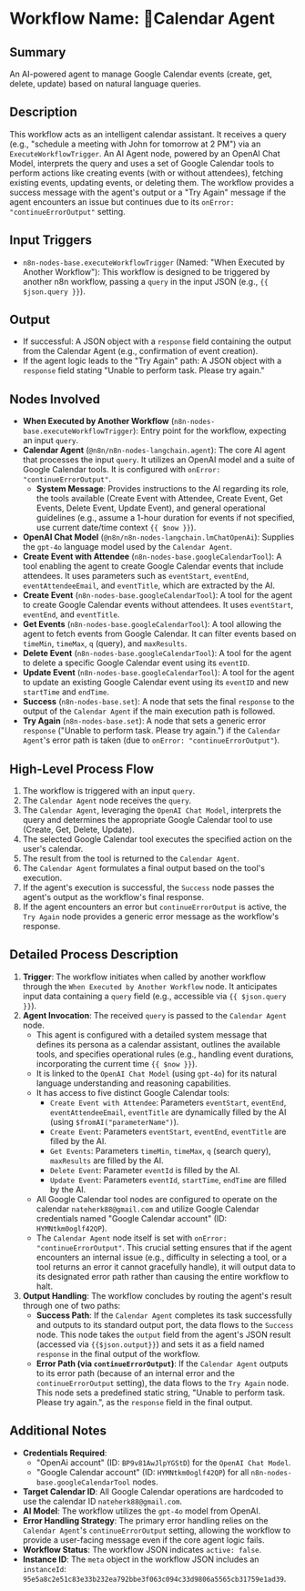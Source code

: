 # Workflow Name: 🤖Calendar Agent

## Summary
An AI-powered agent to manage Google Calendar events (create, get, delete, update) based on natural language queries.

## Description
This workflow acts as an intelligent calendar assistant. It receives a query (e.g., "schedule a meeting with John for tomorrow at 2 PM") via an `ExecuteWorkflowTrigger`. An AI Agent node, powered by an OpenAI Chat Model, interprets the query and uses a set of Google Calendar tools to perform actions like creating events (with or without attendees), fetching existing events, updating events, or deleting them. The workflow provides a success message with the agent's output or a "Try Again" message if the agent encounters an issue but continues due to its `onError: "continueErrorOutput"` setting.

## Input Triggers
-   `n8n-nodes-base.executeWorkflowTrigger` (Named: "When Executed by Another Workflow"): This workflow is designed to be triggered by another n8n workflow, passing a `query` in the input JSON (e.g., `{{ $json.query }}`).

## Output
-   If successful: A JSON object with a `response` field containing the output from the Calendar Agent (e.g., confirmation of event creation).
-   If the agent logic leads to the "Try Again" path: A JSON object with a `response` field stating "Unable to perform task. Please try again."

## Nodes Involved
-   **When Executed by Another Workflow** (`n8n-nodes-base.executeWorkflowTrigger`): Entry point for the workflow, expecting an input `query`.
-   **Calendar Agent** (`@n8n/n8n-nodes-langchain.agent`): The core AI agent that processes the input `query`. It utilizes an OpenAI model and a suite of Google Calendar tools. It is configured with `onError: "continueErrorOutput"`.
    -   **System Message**: Provides instructions to the AI regarding its role, the tools available (Create Event with Attendee, Create Event, Get Events, Delete Event, Update Event), and general operational guidelines (e.g., assume a 1-hour duration for events if not specified, use current date/time context `{{ $now }}`).
-   **OpenAI Chat Model** (`@n8n/n8n-nodes-langchain.lmChatOpenAi`): Supplies the `gpt-4o` language model used by the `Calendar Agent`.
-   **Create Event with Attendee** (`n8n-nodes-base.googleCalendarTool`): A tool enabling the agent to create Google Calendar events that include attendees. It uses parameters such as `eventStart`, `eventEnd`, `eventAttendeeEmail`, and `eventTitle`, which are extracted by the AI.
-   **Create Event** (`n8n-nodes-base.googleCalendarTool`): A tool for the agent to create Google Calendar events without attendees. It uses `eventStart`, `eventEnd`, and `eventTitle`.
-   **Get Events** (`n8n-nodes-base.googleCalendarTool`): A tool allowing the agent to fetch events from Google Calendar. It can filter events based on `timeMin`, `timeMax`, `q` (query), and `maxResults`.
-   **Delete Event** (`n8n-nodes-base.googleCalendarTool`): A tool for the agent to delete a specific Google Calendar event using its `eventID`.
-   **Update Event** (`n8n-nodes-base.googleCalendarTool`): A tool for the agent to update an existing Google Calendar event using its `eventID` and new `startTime` and `endTime`.
-   **Success** (`n8n-nodes-base.set`): A node that sets the final `response` to the output of the `Calendar Agent` if the main execution path is followed.
-   **Try Again** (`n8n-nodes-base.set`): A node that sets a generic error `response` ("Unable to perform task. Please try again.") if the `Calendar Agent`'s error path is taken (due to `onError: "continueErrorOutput"`).

## High-Level Process Flow
1.  The workflow is triggered with an input `query`.
2.  The `Calendar Agent` node receives the `query`.
3.  The `Calendar Agent`, leveraging the `OpenAI Chat Model`, interprets the query and determines the appropriate Google Calendar tool to use (Create, Get, Delete, Update).
4.  The selected Google Calendar tool executes the specified action on the user's calendar.
5.  The result from the tool is returned to the `Calendar Agent`.
6.  The `Calendar Agent` formulates a final output based on the tool's execution.
7.  If the agent's execution is successful, the `Success` node passes the agent's output as the workflow's final response.
8.  If the agent encounters an error but `continueErrorOutput` is active, the `Try Again` node provides a generic error message as the workflow's response.

## Detailed Process Description
1.  **Trigger**: The workflow initiates when called by another workflow through the `When Executed by Another Workflow` node. It anticipates input data containing a `query` field (e.g., accessible via `{{ $json.query }}`).
2.  **Agent Invocation**: The received `query` is passed to the `Calendar Agent` node.
    *   This agent is configured with a detailed system message that defines its persona as a calendar assistant, outlines the available tools, and specifies operational rules (e.g., handling event durations, incorporating the current time `{{ $now }}`).
    *   It is linked to the `OpenAI Chat Model` (using `gpt-4o`) for its natural language understanding and reasoning capabilities.
    *   It has access to five distinct Google Calendar tools:
        *   `Create Event with Attendee`: Parameters `eventStart`, `eventEnd`, `eventAttendeeEmail`, `eventTitle` are dynamically filled by the AI (using `$fromAI("parameterName")`).
        *   `Create Event`: Parameters `eventStart`, `eventEnd`, `eventTitle` are filled by the AI.
        *   `Get Events`: Parameters `timeMin`, `timeMax`, `q` (search query), `maxResults` are filled by the AI.
        *   `Delete Event`: Parameter `eventId` is filled by the AI.
        *   `Update Event`: Parameters `eventId`, `startTime`, `endTime` are filled by the AI.
    *   All Google Calendar tool nodes are configured to operate on the calendar `nateherk88@gmail.com` and utilize Google Calendar credentials named "Google Calendar account" (ID: `HYMNtkm0oglf42QP`).
    *   The `Calendar Agent` node itself is set with `onError: "continueErrorOutput"`. This crucial setting ensures that if the agent encounters an internal issue (e.g., difficulty in selecting a tool, or a tool returns an error it cannot gracefully handle), it will output data to its designated error path rather than causing the entire workflow to halt.
3.  **Output Handling**: The workflow concludes by routing the agent's result through one of two paths:
    *   **Success Path**: If the `Calendar Agent` completes its task successfully and outputs to its standard output port, the data flows to the `Success` node. This node takes the `output` field from the agent's JSON result (accessed via `{{$json.output}}`) and sets it as a field named `response` in the final output of the workflow.
    *   **Error Path (via `continueErrorOutput`)**: If the `Calendar Agent` outputs to its error path (because of an internal error and the `continueErrorOutput` setting), the data flows to the `Try Again` node. This node sets a predefined static string, "Unable to perform task. Please try again.", as the `response` field in the final output.

## Additional Notes
-   **Credentials Required**:
    -   "OpenAi account" (ID: `BP9v81AwJlpYGStD`) for the `OpenAI Chat Model`.
    -   "Google Calendar account" (ID: `HYMNtkm0oglf42QP`) for all `n8n-nodes-base.googleCalendarTool` nodes.
-   **Target Calendar ID**: All Google Calendar operations are hardcoded to use the calendar ID `nateherk88@gmail.com`.
-   **AI Model**: The workflow utilizes the `gpt-4o` model from OpenAI.
-   **Error Handling Strategy**: The primary error handling relies on the `Calendar Agent`'s `continueErrorOutput` setting, allowing the workflow to provide a user-facing message even if the core agent logic fails.
-   **Workflow Status**: The workflow JSON indicates `active: false`.
-   **Instance ID**: The `meta` object in the workflow JSON includes an `instanceId`: `95e5a8c2e51c83e33b232ea792bbe3f063c094c33d9806a5565cb31759e1ad39`.
